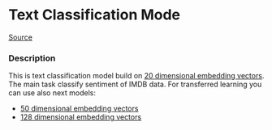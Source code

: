 # Text Classification Mode

[Source](https://github.com/lmoroney/dlaicourse/blob/master/TensorFlow%20Deployment/Course%204%20-%20TensorFlow%20Serving/Week%202/Examples/text_classification.ipynb)

### Description
This is text classification model build on [20 dimensional embedding vectors](https://tfhub.dev/google/tf2-preview/gnews-swivel-20dim/1). The main task classify sentiment of IMDB data.
For transferred learning you can use also next models:
- [50 dimensional embedding vectors](https://tfhub.dev/google/tf2-preview/nnlm-en-dim50/1)
- [128 dimensional embedding vectors](https://tfhub.dev/google/tf2-preview/nnlm-en-dim128/1)
